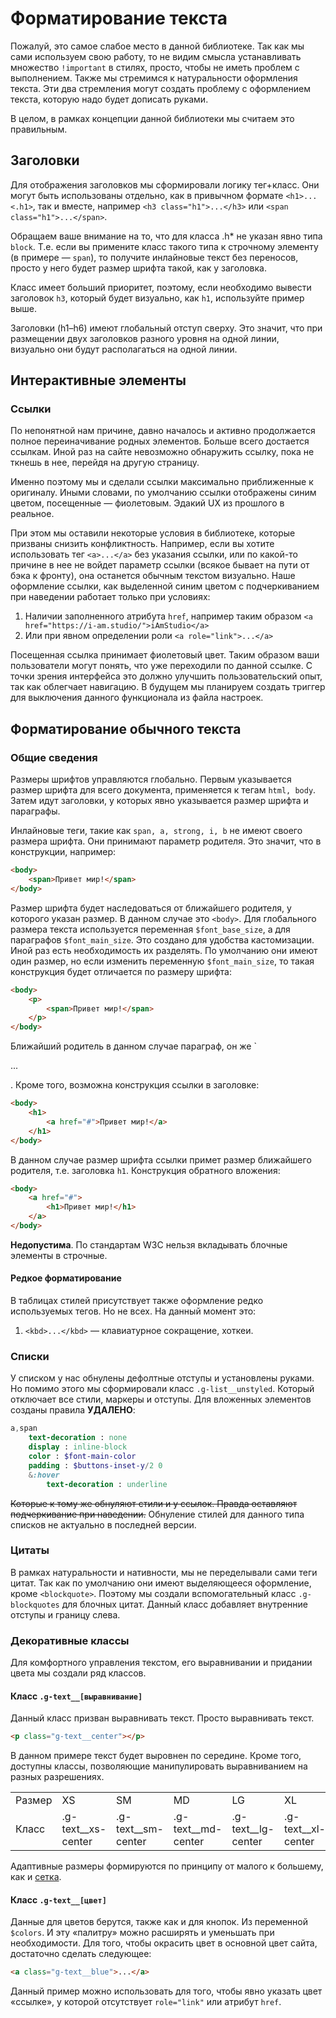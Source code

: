 # Форматирование текста

Пожалуй, это самое слабое место в данной библиотеке. Так как мы сами используем свою работу, то не видим смысла устанавливать множество `!important` в стилях, просто, чтобы не иметь проблем с выполнением. Также мы стремимся к натуральности оформления текста. Эти два стремления могут создать проблему с оформлением текста, которую надо будет дописать руками.

В целом, в рамках концепции данной библиотеки мы считаем это правильным.

## Заголовки

Для отображения заголовков мы сформировали логику тег+класс. Они могут быть использованы отдельно, как в привычном формате `<h1>...<.h1>`, так и вместе, например `<h3 class="h1">...</h3>` или `<span class="h1">...</span>`.

Обращаем ваше внимание на то, что для класса .h* не указан явно типа `block`. Т.е. если вы примените класс такого типа к строчному элементу (в примере — `span`), то получите инлайновые текст без переносов, просто у него будет размер шрифта такой, как у заголовка.

Класс имеет больший приоритет, поэтому, если необходимо вывести заголовок `h3`, который будет визуально, как `h1`, используйте пример выше.

Заголовки (h1–h6) имеют глобальный отступ сверху. Это значит, что при размещении двух заголовков разного уровня на одной линии, визуально они будут располагаться на одной линии.

## Интерактивные элементы
### Ссылки

По непонятной нам причине, давно началось и активно продолжается полное переиначивание родных элементов. Больше всего достается ссылкам. Иной раз на сайте невозможно обнаружить ссылку, пока не ткнешь в нее, перейдя на другую страницу.

Именно поэтому мы и сделали ссылки максимально приближенные к оригиналу. Иными словами, по умолчанию ссылки отображены синим цветом, посещенные — фиолетовым. Эдакий UX из прошлого в реальное.

При этом мы оставили некоторые условия в библиотеке, которые призваны снизить конфликтность. Например, если вы хотите использовать тег `<a>...</a>` без указания ссылки, или по какой-то причине в нее не войдет параметр ссылки (всякое бывает на пути от бэка к фронту), она останется обычным текстом визуально. Наше оформление ссылки, как выделенной синим цветом с подчеркиванием при наведении работает только при условиях:
1. Наличии заполненного атрибута `href`, например таким образом `<a href="https://i-am.studio/">iAmStudio</a>`
1. Или при явном определении роли `<a role="link">...</a>`

Посещенная ссылка принимает фиолетовый цвет. Таким образом ваши пользователи могут понять, что уже переходили по данной ссылке. С точки зрения интерфейса это должно улучшить пользовательский опыт, так как облегчает навигацию. В будущем мы планируем создать триггер для выключения данного функционала из файла настроек.

## Форматирование обычного текста
### Общие сведения

Размеры шрифтов управляются глобально. Первым указывается размер шрифта для всего документа, применяется к тегам `html, body`. Затем идут заголовки, у которых явно указывается размер шрифта и параграфы.

Инлайновые теги, такие как `span, a, strong, i, b` не имеют своего размера шрифта. Они принимают параметр родителя. Это значит, что в конструкции, например:
```html
<body>
    <span>Привет мир!</span>
</body>
``` 
Размер шрифта будет наследоваться от ближайшего родителя, у которого указан размер. В данном случае это `<body>`. 
Для глобального размера текста используется переменная `$font_base_size`, а для параграфов `$font_main_size`. Это создано для удобства кастомизации. Иной раз есть необходимость их разделять. По умолчанию они имеют один размер, но если изменить переменную `$font_main_size`, то такая конструкция будет отличается по размеру шрифта:
```html
<body>
    <p>
        <span>Привет мир!</span>
    </p>
</body>
```
Ближайший родитель в данном случае параграф, он же `<p>...</p>. Кроме того, возможна конструкция ссылки в заголовке:
```html
<body>
    <h1>
        <a href="#">Привет мир!</a>
    </h1>
</body>
```
В данном случае размер шрифта ссылки примет размер ближайшего родителя, т.е. заголовка `h1`. Конструкция обратного вложения:
```html
<body>
    <a href="#">
        <h1>Привет мир!</h1>
    </a>
</body>
```
**Недопустима**. По стандартам W3C нельзя вкладывать блочные элементы в строчные.

#### Редкое форматирование
В таблицах стилей присутствует также оформление редко используемых тегов. Но не всех. На данный момент это:
1. `<kbd>...</kbd>` — клавиатурное сокращение, хоткеи.

### Списки
У списком у нас обнулены дефолтные отступы и установлены руками. Но помимо этого мы сформировали класс `.g-list__unstyled`. Который отключает все стили, маркеры и отступы. Для вложенных элементов созданы правила **УДАЛЕНО**:
```sass
a,span
	text-decoration : none
	display : inline-block
	color : $font-main-color
	padding : $buttons-inset-y/2 0
	&:hover
		text-decoration : underline
```
~~Которые к тому же обнуляют стили и у ссылок. Правда оставляют подчеркивание при наведении.~~ Обнуление стилей для данного типа списков не актуально в последней версии.

### Цитаты
В рамках натуральности и нативности, мы не переделывали сами теги цитат. Так как по умолчанию они имеют выделяющееся оформление, кроме `<blockquote>`. Поэтому мы создали вспомогательный класс `.g-blockquotes` для блочных цитат. Данный класс добавляет внутренние отступы и границу слева.

### Декоративные классы
Для комфортного управления текстом, его выравнивании и придании цвета мы создали ряд классов.
#### Класс `.g-text__[выравнивание]`
Данный класс призван выравнивать текст. Просто выравнивать текст.
```html
<p class="g-text__center"></p>
```
В данном примере текст будет выровнен по середине. Кроме того, доступны классы, позволяющие манипулировать выравниванием на разных разрешениях.
<table>
	<tr>
		<td>Размер</td>
		<td>XS</td>
		<td>SM</td>
		<td>MD</td>
		<td>LG</td>
		<td>XL</td>
	</tr>
	<tr>
		<td>Класс</td>
		<td>.g-text__xs-center</td>
		<td>.g-text__sm-center</td>
		<td>.g-text__md-center</td>
		<td>.g-text__lg-center</td>
		<td>.g-text__xl-center</td>
	</tr>
</table>

Адаптивные размеры формируются по принципу от малого к большему, как и [сетка][grid_resp].

#### Класс `.g-text__[цвет]`
Данные для цветов берутся, также как и для кнопок. Из переменной `$colors`. И эту «палитру» можно расширять и уменьшать при необходимости.
Для того, чтобы окрасить цвет в основной цвет сайта, достаточно сделать следующее:
```html
<a class="g-text__blue">...</a>
```
Данный пример можно использовать для того, чтобы явно указать цвет «ссылке», у которой отсутствует `role="link"` или атрибут `href`.

[grid_resp]: https://github.com/devamstudio/fa-kit/wiki/02-Grid#%D0%A1%D0%B5%D1%82%D0%BA%D0%B0